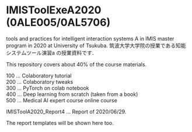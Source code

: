# IMISToolExeA2020 (0ALE005/0AL5706)

tools and practices for intelligent interaction systems A in IMIS master program in 2020 at University of Tsukuba.
筑波大学大学院の授業である知能システムツール演習a の授業資料です．

This repository covers about 40% of the course materials.

100 ... Colaboratory tutorial  
200 ... Colaboratory tweaks  
300 ... PyTorch on colab notebook  
400 ... Deep learning from scratch (taken from a book)  
500 ... Medical AI expert course online course  
  
IMISToolA2020_Report4 ... Report of 2020/06/29.

The report templates will be shown here too.
